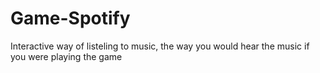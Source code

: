# Game-Spotify
Interactive way of listeling to music, the way you would hear the music if you were playing the game
